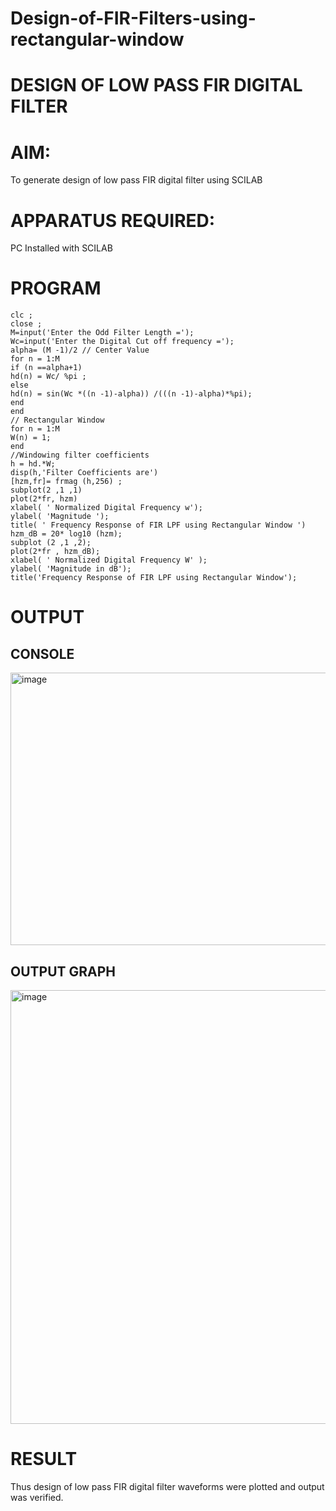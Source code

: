 # Design-of-FIR-Filters-using-rectangular-window
#          DESIGN OF LOW PASS FIR DIGITAL FILTER 

# AIM: 
          
  To generate design of low pass FIR digital filter using SCILAB 

# APPARATUS REQUIRED: 

  PC Installed with SCILAB 

# PROGRAM 
~~~
clc ;
close ;
M=input('Enter the Odd Filter Length =');
Wc=input('Enter the Digital Cut off frequency =');
alpha= (M -1)/2 // Center Value
for n = 1:M
if (n ==alpha+1)
hd(n) = Wc/ %pi ;
else
hd(n) = sin(Wc *((n -1)-alpha)) /(((n -1)-alpha)*%pi);
end
end
// Rectangular Window
for n = 1:M
W(n) = 1;
end
//Windowing filter coefficients
h = hd.*W;
disp(h,'Filter Coefficients are')
[hzm,fr]= frmag (h,256) ;
subplot(2 ,1 ,1)
plot(2*fr, hzm)
xlabel( ' Normalized Digital Frequency w');
ylabel( 'Magnitude ');
title( ' Frequency Response of FIR LPF using Rectangular Window ')
hzm_dB = 20* log10 (hzm);
subplot (2 ,1 ,2);
plot(2*fr , hzm_dB);
xlabel( ' Normalized Digital Frequency W' );
ylabel( 'Magnitude in dB');
title('Frequency Response of FIR LPF using Rectangular Window');

~~~


# OUTPUT
## CONSOLE

<img width="629" height="436" alt="image" src="https://github.com/user-attachments/assets/10f1e1ca-56a9-4d47-bdfd-acd5608004bf" />

## OUTPUT GRAPH

<img width="1408" height="694" alt="image" src="https://github.com/user-attachments/assets/8643c032-0500-4743-9803-4f68b447e5be" />


# RESULT
Thus design of low pass FIR digital filter waveforms were plotted and output was
verified.
